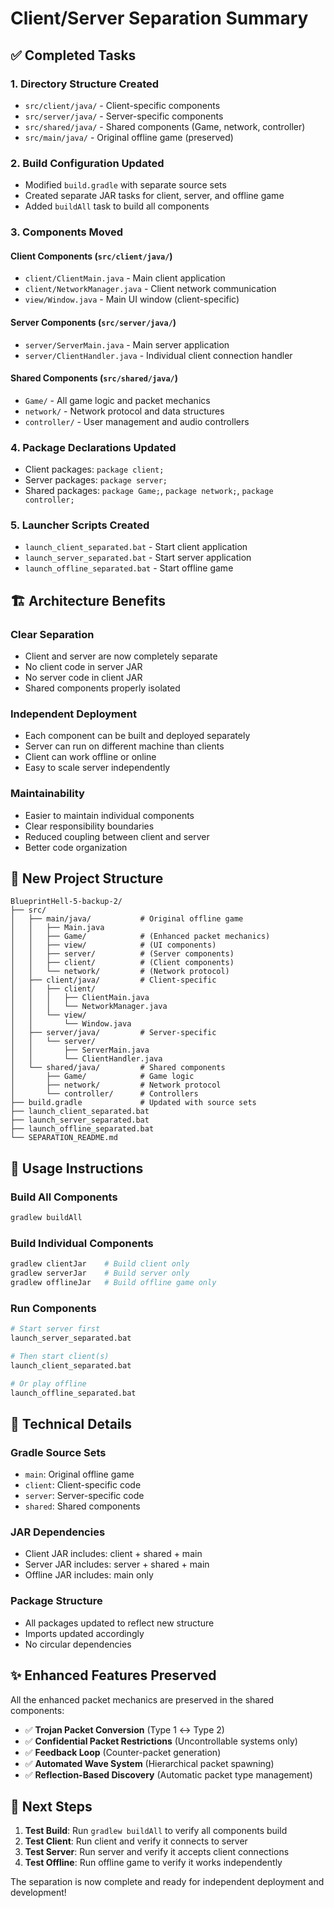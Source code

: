# Client/Server Separation Summary

## ✅ **Completed Tasks**

### 1. **Directory Structure Created**
- `src/client/java/` - Client-specific components
- `src/server/java/` - Server-specific components  
- `src/shared/java/` - Shared components (Game, network, controller)
- `src/main/java/` - Original offline game (preserved)

### 2. **Build Configuration Updated**
- Modified `build.gradle` with separate source sets
- Created separate JAR tasks for client, server, and offline game
- Added `buildAll` task to build all components

### 3. **Components Moved**

#### **Client Components** (`src/client/java/`)
- `client/ClientMain.java` - Main client application
- `client/NetworkManager.java` - Client network communication
- `view/Window.java` - Main UI window (client-specific)

#### **Server Components** (`src/server/java/`)
- `server/ServerMain.java` - Main server application
- `server/ClientHandler.java` - Individual client connection handler

#### **Shared Components** (`src/shared/java/`)
- `Game/` - All game logic and packet mechanics
- `network/` - Network protocol and data structures
- `controller/` - User management and audio controllers

### 4. **Package Declarations Updated**
- Client packages: `package client;`
- Server packages: `package server;`
- Shared packages: `package Game;`, `package network;`, `package controller;`

### 5. **Launcher Scripts Created**
- `launch_client_separated.bat` - Start client application
- `launch_server_separated.bat` - Start server application
- `launch_offline_separated.bat` - Start offline game

## 🏗️ **Architecture Benefits**

### **Clear Separation**
- Client and server are now completely separate
- No client code in server JAR
- No server code in client JAR
- Shared components properly isolated

### **Independent Deployment**
- Each component can be built and deployed separately
- Server can run on different machine than clients
- Client can work offline or online
- Easy to scale server independently

### **Maintainability**
- Easier to maintain individual components
- Clear responsibility boundaries
- Reduced coupling between client and server
- Better code organization

## 📁 **New Project Structure**

```
BlueprintHell-5-backup-2/
├── src/
│   ├── main/java/           # Original offline game
│   │   ├── Main.java
│   │   ├── Game/            # (Enhanced packet mechanics)
│   │   ├── view/            # (UI components)
│   │   ├── server/          # (Server components)
│   │   ├── client/          # (Client components)
│   │   └── network/         # (Network protocol)
│   ├── client/java/         # Client-specific
│   │   ├── client/
│   │   │   ├── ClientMain.java
│   │   │   └── NetworkManager.java
│   │   └── view/
│   │       └── Window.java
│   ├── server/java/         # Server-specific
│   │   └── server/
│   │       ├── ServerMain.java
│   │       └── ClientHandler.java
│   └── shared/java/         # Shared components
│       ├── Game/            # Game logic
│       ├── network/         # Network protocol
│       └── controller/      # Controllers
├── build.gradle             # Updated with source sets
├── launch_client_separated.bat
├── launch_server_separated.bat
├── launch_offline_separated.bat
└── SEPARATION_README.md
```

## 🚀 **Usage Instructions**

### **Build All Components**
```bash
gradlew buildAll
```

### **Build Individual Components**
```bash
gradlew clientJar    # Build client only
gradlew serverJar    # Build server only
gradlew offlineJar   # Build offline game only
```

### **Run Components**
```bash
# Start server first
launch_server_separated.bat

# Then start client(s)
launch_client_separated.bat

# Or play offline
launch_offline_separated.bat
```

## 🔧 **Technical Details**

### **Gradle Source Sets**
- `main`: Original offline game
- `client`: Client-specific code
- `server`: Server-specific code
- `shared`: Shared components

### **JAR Dependencies**
- Client JAR includes: client + shared + main
- Server JAR includes: server + shared + main
- Offline JAR includes: main only

### **Package Structure**
- All packages updated to reflect new structure
- Imports updated accordingly
- No circular dependencies

## ✨ **Enhanced Features Preserved**

All the enhanced packet mechanics are preserved in the shared components:

- ✅ **Trojan Packet Conversion** (Type 1 ↔ Type 2)
- ✅ **Confidential Packet Restrictions** (Uncontrollable systems only)
- ✅ **Feedback Loop** (Counter-packet generation)
- ✅ **Automated Wave System** (Hierarchical packet spawning)
- ✅ **Reflection-Based Discovery** (Automatic packet type management)

## 🎯 **Next Steps**

1. **Test Build**: Run `gradlew buildAll` to verify all components build
2. **Test Client**: Run client and verify it connects to server
3. **Test Server**: Run server and verify it accepts client connections
4. **Test Offline**: Run offline game to verify it works independently

The separation is now complete and ready for independent deployment and development!
